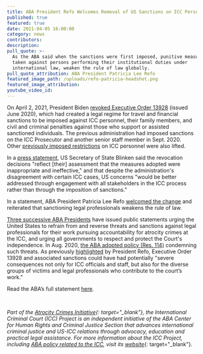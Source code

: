 ```yaml
---
title: ABA President Refo Welcomes Removal of US Sanctions on ICC Personnel
published: true
featured: true
date: 2021-04-05 16:00:00
category: news
contributors:
description:
pull_quote: >-
  As the ABA said when the sanctions were first imposed, punitive measures,
  taken against persons performing their institutional duties under
  international law, weaken the rule of law globally.
pull_quote_attribution: ABA President Patricia Lee Refo
featured_image_path: /uploads/refo-patricia-headshot.png
featured_image_attribution:
youtube_video_id:
---
```


On April 2, 2021, President Biden [revoked Executive Order 13928](https://www.whitehouse.gov/briefing-room/presidential-actions/2021/04/01/executive-order-on-the-termination-of-emergency-with-respect-to-the-international-criminal-court/) (issued June 2020), which had created a legal regime for travel and financial sanctions to be imposed against ICC personnel, their family members, and civil and criminal penalties against those who support or assisted sanctioned individuals. The previous administration had imposed sanctions on the ICC Prosecutor and another senior staff member in Sept. 2020.&nbsp; Other [previously imposed restrictions](https://www.international-criminal-justice-today.org/news/statement-of-aba-president-bob-carlson-re-restricting-international-criminal-court-officials-visas/)&nbsp;on ICC personnel were also lifted.

In a [press statement](__notset__), US Secretary of State Blinken said the revocation decisions "reflect \[their\] assessment that the measures adopted were inappropriate and ineffective," and that despite the administration's disagreement with certain ICC cases, US concerns "would be better addressed through engagement with all stakeholders in the ICC process rather than through the imposition of sanctions."

In a statement, ABA President Patricia Lee Refo [welcomed the change](https://www.americanbar.org/news/abanews/aba-news-archives/2021/04/statement-of-aba-president-patricia-lee-refo-re--removing-u-s--s/)&nbsp;and reiterated that sanctioning legal professionals weakens the rule of law.

[Three successive ABA Presidents](https://www.international-criminal-justice-today.org/news/statement-of-aba-president-patricia-lee-refo-re-u-s--sanctions-on-international-criminal-court-staff/)&nbsp;have issued public statements urging the United States to refrain from and reverse threats and sanctions against legal professionals for their work pursuing accountability for atrocity crimes at the ICC, and urging all governments to respect and protect the Court's independence. In Aug. 2020, [the ABA adopted policy (Res. 114)](https://www.international-criminal-justice-today.org/news/aba-adopts-policy-condemning-threats-against-the-icc-and-its-officers/) condemning such threats. As previously [highlighted](https://www.international-criminal-justice-today.org/news/statement-of-aba-president-patricia-lee-refo-re-u-s--sanctions-on-international-criminal-court-staff/)&nbsp;by President Refo, Executive Order 13928 and associated sanctions could have had potentially "severe consequences not only for ICC officials and staff, but also for the diverse groups of victims and legal professionals who contribute to the court’s work."

Read the ABA’s full statement&nbsp;[here](https://www.americanbar.org/news/abanews/aba-news-archives/2021/04/statement-of-aba-president-patricia-lee-refo-re--removing-u-s--s/).

&nbsp;

*Part of the&nbsp;[Atrocity Crimes Initiative](https://www.americanbar.org/groups/human_rights/preventing-atrocities/){: target="_blank"}, the International Criminal Court (ICC) Project is an independent initiative of the ABA Center for Human Rights and Criminal Justice Section that advances international criminal justice and US-ICC relations through advocacy, education and practical legal assistance. For more information about the ICC Project, including&nbsp;[ABA policy related to the ICC](https://www.aba-icc.org/the-aba-icc-project/aba-policy-on-the-icc/), visit its*&nbsp;[*website*](https://www.international-criminal-justice-today.org/news/aba-reaffirms-strong-support-for-the-icc-before-the-assembly-of-states-parties/www.aba-icc.org){: target="_blank"}*.*
